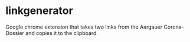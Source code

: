 # linkgenerator
Google chrome extension that takes two links from the Aargauer Corona-Dossier and copies it to the clipboard.
